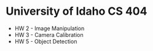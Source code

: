 # University of Idaho CS 404

* HW 2 - Image Manipulation
* HW 3 - Camera Calibration
* HW 5 - Object Detection
